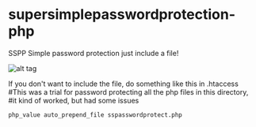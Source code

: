 supersimplepasswordprotection-php
=================================

SSPP Simple password protection just include a file!

![alt tag](http://i.imgur.com/rILgnbD.png)


If you don't want to include the file, do something like this in .htaccess
#This was a trial for password protecting all the php files in this directory,
#it kind of worked, but had some issues

```
php_value auto_prepend_file sspasswordprotect.php
```
